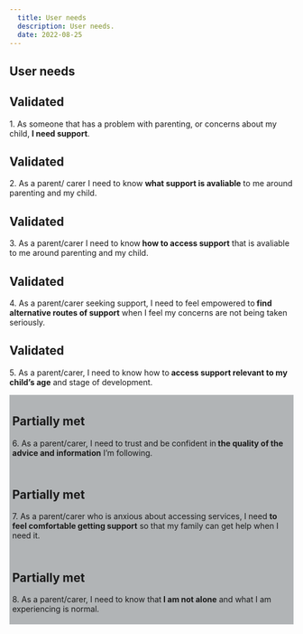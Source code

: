 ```yaml
---
  title: User needs
  description: User needs.
  date: 2022-08-25
---
```



## User needs

<div class="govuk-notification-banner" role="region" aria-labelledby="govuk-notification-banner-title" data-module="govuk-notification-banner">
  <div class="govuk-notification-banner__header">
    <h2 class="govuk-notification-banner__title" id="govuk-notification-banner-title">
      Validated
    </h2>
  </div>
  <div class="govuk-notification-banner__content">
    <p class="">
      1. As someone that has a problem with parenting, or concerns about my child, <b>I need support</b>.
    </p>
  </div>
</div>

<div class="govuk-notification-banner" role="region" aria-labelledby="govuk-notification-banner-title" data-module="govuk-notification-banner">
  <div class="govuk-notification-banner__header">
    <h2 class="govuk-notification-banner__title" id="govuk-notification-banner-title">
      Validated
    </h2>
  </div>
  <div class="govuk-notification-banner__content">
    <p class="">
      2. As a parent/ carer I need to know <b>what support is avaliable</b> to me around parenting and my child.
    </p>
  </div>
</div>


<div class="govuk-notification-banner" role="region" aria-labelledby="govuk-notification-banner-title" data-module="govuk-notification-banner">
  <div class="govuk-notification-banner__header">
    <h2 class="govuk-notification-banner__title" id="govuk-notification-banner-title">
      Validated
    </h2>
  </div>
  <div class="govuk-notification-banner__content">
    <p class="">
      3. As a parent/carer I need to know<b> how to access support</b> that is avaliable to me around parenting and my child.
    </p>
  </div>
</div>

<div class="govuk-notification-banner" role="region" aria-labelledby="govuk-notification-banner-title" data-module="govuk-notification-banner">
  <div class="govuk-notification-banner__header">
    <h2 class="govuk-notification-banner__title" id="govuk-notification-banner-title">
      Validated
    </h2>
  </div>
  <div class="govuk-notification-banner__content">
    <p class="">
      4. As a parent/carer seeking support,
      I need to feel empowered to<b> find alternative routes of support</b> when I feel my concerns are not being taken seriously.
    </p>
  </div>
</div>

<div class="govuk-notification-banner" role="region" aria-labelledby="govuk-notification-banner-title" data-module="govuk-notification-banner">
  <div class="govuk-notification-banner__header">
    <h2 class="govuk-notification-banner__title" id="govuk-notification-banner-title">
      Validated
    </h2>
  </div>
  <div class="govuk-notification-banner__content">
    <p class="">
      5. As a parent/carer, I need to know
      how to<b> access support relevant to my child’s age</b> and stage of development.
    </p>
  </div>
</div>

<div class="govuk-notification-banner" style="border: 5px solid #B1B4B6; background-color: #B1B4B6;" role="region" aria-labelledby="govuk-notification-banner-title" data-module="govuk-notification-banner">
  <div class="govuk-notification-banner__header">
    <h2 class="govuk-notification-banner__title" id="govuk-notification-banner-title">
      Partially met
    </h2>
  </div>
  <div class="govuk-notification-banner__content">
    <p class="">
      6. As a parent/carer, I need to trust and be confident in<b> the quality of the advice and information</b> I’m following.
    </p>
  </div>
</div>

<div class="govuk-notification-banner" style="border: 5px solid #B1B4B6; background-color: #B1B4B6;" role="region" aria-labelledby="govuk-notification-banner-title" data-module="govuk-notification-banner">
  <div class="govuk-notification-banner__header">
    <h2 class="govuk-notification-banner__title" id="govuk-notification-banner-title">
      Partially met
    </h2>
  </div>
  <div class="govuk-notification-banner__content">
    <p class="">
      7. As a parent/carer who is anxious about accessing services, I need <b>to feel comfortable getting support</b> so that my family can get help when I need it. 
    </p>
  </div>
</div>

<div class="govuk-notification-banner" style="border: 5px solid #B1B4B6; background-color: #B1B4B6;" role="region" aria-labelledby="govuk-notification-banner-title" data-module="govuk-notification-banner">
  <div class="govuk-notification-banner__header">
    <h2 class="govuk-notification-banner__title" id="govuk-notification-banner-title">
      Partially met
    </h2>
  </div>
  <div class="govuk-notification-banner__content">
    <p class="">
      8. As a parent/carer, I need to know that<b> I am not alone</b> and what I am experiencing is normal.
    </p>
  </div>
</div>